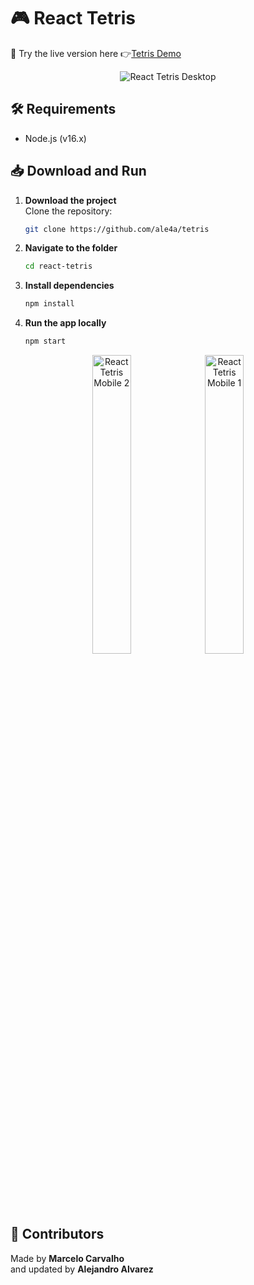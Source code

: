 # 🎮 React Tetris

🚀 Try the live version here 👉[Tetris Demo](https://tetris20.vercel.app/)

<div align="center">
  <img alt="React Tetris Desktop" src="./assets/react-tetris-desktop-1.png" />

</div>

## 🛠️ Requirements

- Node.js (v16.x)

## 📥 Download and Run

1. **Download the project**  
   Clone the repository:

   ```bash
   git clone https://github.com/ale4a/tetris
   ```

2. **Navigate to the folder**

   ```bash
   cd react-tetris
   ```

3. **Install dependencies**

   ```bash
   npm install
   ```

4. **Run the app locally**
   ```bash
   npm start
   ```

<div align="center">
  <img width="35%" alt="React Tetris Mobile 2" src="./assets/react-tetris-mobile-2.png" />
  <img width="35%" alt="React Tetris Mobile 1" src="./assets/react-tetris-mobile-1.png" />
</div>

## 📩 Contributors

Made by **Marcelo Carvalho**  
and updated by **Alejandro Alvarez**
